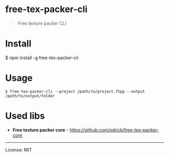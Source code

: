# free-tex-packer-cli
> Free texture packer CLI 

# Install
   
$ npm install -g free-tex-packer-cli
   
# Usage
```
$ free-tex-packer-cli --project /path/to/project.ftpp --output /path/to/output/folder
```

# Used libs

* **Free texture packer core** - https://github.com/odrick/free-tex-packer-core

---
License: MIT
